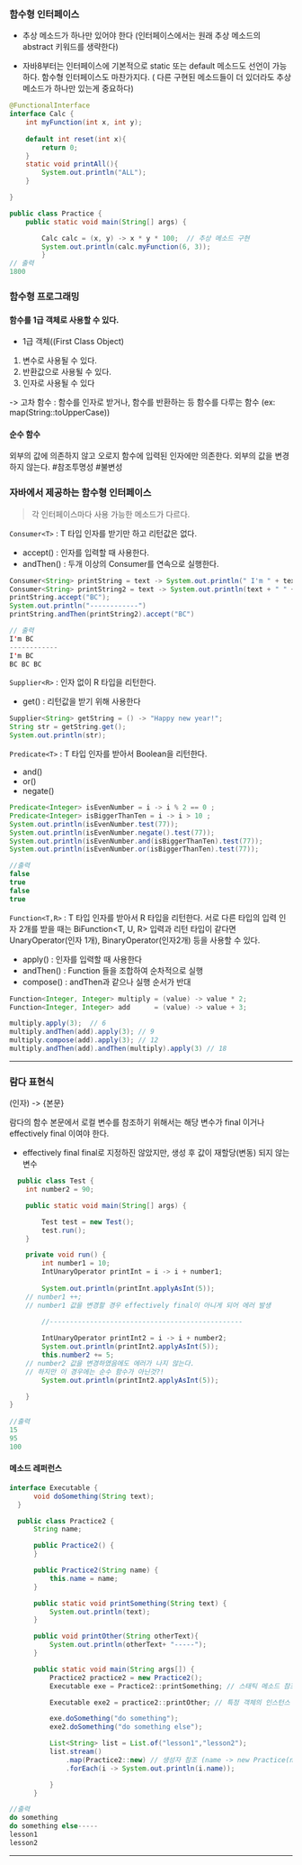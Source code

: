 

### 함수형 인터페이스
* 추상 메소드가 하나만 있어야 한다
<span style = "fontSize:80%">(인터페이스에서는 원래 추상 메소드의 abstract 키워드를 생략한다)</span>

* 자바8부터는 인터페이스에 기본적으로 static 또는 default 메소드도 선언이 가능하다. 함수형 인터페이스도 마찬가지다. 
( 다른 구현된 메소드들이 더 있더라도 추상 메소드가 하나만 있는게 중요하다)
```java
@FunctionalInterface
interface Calc {
    int myFunction(int x, int y);
    
    default int reset(int x){
        return 0;
    }
    static void printAll(){
        System.out.println("ALL");
    }

}

public class Practice {
    public static void main(String[] args) {

        Calc calc = (x, y) -> x * y * 100;  // 추상 메소드 구현
        System.out.println(calc.myFunction(6, 3));
        }
// 출력
1800
```


### 함수형 프로그래밍
#### 함수를 1급 객체로 사용할 수 있다.
* 1급 객체((First Class Object)
1. 변수로 사용될 수 있다.
2. 반환값으로 사용될 수 있다.
3. 인자로 사용될 수 있다

-> 고차 함수 : 함수를 인자로 받거나, 함수를 반환하는 등 함수를 다루는 함수 (ex: map(String::toUpperCase))

#### 순수 함수
외부의 값에 의존하지 않고 오로지 함수에 입력된 인자에만 의존한다.
외부의 값을 변경하지 않는다.
\#참조투명성 \#불변성 

### 자바에서 제공하는 함수형 인터페이스
> 각 인터페이스마다 사용 가능한 메소드가 다르다.

`Consumer<T>` : T 타입 인자를 받기만 하고 리턴값은 없다.
* accept() :  인자를 입력할 때 사용한다.
* andThen() :  두개 이상의 Consumer를 연속으로 실행한다.

```java
Consumer<String> printString = text -> System.out.println(" I'm " + text );
Consumer<String> printString2 = text -> System.out.println(text + " " + text + " " + text);
printString.accept("BC");
System.out.println("------------")
printString.andThen(printString2).accept("BC")

// 출력
I'm BC
------------
I'm BC
BC BC BC
```

`Supplier<R>` : 인자 없이 R 타입을 리턴한다. 
* get() : 리턴값을 받기 위해 사용한다
```java
Supplier<String> getString = () -> "Happy new year!";
String str = getString.get();
System.out.println(str);
```

`Predicate<T>` : T 타입 인자를 받아서 Boolean을 리턴한다.
* and()
* or()
* negate()

```java
Predicate<Integer> isEvenNumber = i -> i % 2 == 0 ;
Predicate<Integer> isBiggerThanTen = i -> i > 10 ;
System.out.println(isEvenNumber.test(77));
System.out.println(isEvenNumber.negate().test(77)); 
System.out.println(isEvenNumber.and(isBiggerThanTen).test(77)); 
System.out.println(isEvenNumber.or(isBiggerThanTen).test(77)); 

//출력
false
true
false
true
```

`Function<T,R>` : T 타입 인자를 받아서 R 타입을 리턴한다.
서로 다른 타입의 입력 인자 2개를 받을 때는 BiFunction<T, U, R>
입력과 리턴 타입이 같다면 UnaryOperator<T>(인자 1개), BinaryOperator<T>(인자2개) 등을 사용할 수 있다.
* apply() : 인자를 입력할 때 사용한다
* andThen() : Function 들을 조합하여 순차적으로 실행
* compose() : andThen과 같으나 실행 순서가 반대

```java
Function<Integer, Integer> multiply = (value) -> value * 2;
Function<Integer, Integer> add      = (value) -> value + 3;

multiply.apply(3);	// 6
multiply.andThen(add).apply(3); // 9
multiply.compose(add).apply(3); // 12
multiply.andThen(add).andThen(multiply).apply(3) // 18
```
---
  
### 람다 표현식
(인자) -> {본문}
  
람다의 함수 본문에서 로컬 변수를 참조하기 위해서는
해당 변수가 final 이거나 effectively final 이여야 한다.
* effectively final
final로 지정하진 않았지만, 생성 후 값이 재할당(변동) 되지 않는 변수
  
```java
  public class Test {
    int number2 = 90;

    public static void main(String[] args) {

        Test test = new Test();
        test.run();
    }

    private void run() {
        int number1 = 10;
        IntUnaryOperator printInt = i -> i + number1;
        
        System.out.println(printInt.applyAsInt(5));
	// number1 ++;  
  	// number1 값을 변경할 경우 effectively final이 아니게 되어 에러 발생
  
        //------------------------------------------------

        IntUnaryOperator printInt2 = i -> i + number2;
        System.out.println(printInt2.applyAsInt(5));
        this.number2 += 5; 
  	// number2 값을 변경하였음에도 에러가 나지 않는다.
  	// 하지만 이 경우에는 순수 함수가 아닌것?!
        System.out.println(printInt2.applyAsInt(5));

    }
}
  
//출력
15
95
100
```

#### 메소드 레퍼런스
  
  ```java
interface Executable {
        void doSomething(String text);
    }

    public class Practice2 {
        String name;
  
        public Practice2() {
        }
  
        public Practice2(String name) {
            this.name = name;
        }
  
        public static void printSomething(String text) {
            System.out.println(text);
        }
  
        public void printOther(String otherText){
            System.out.println(otherText+ "-----");
        }

        public static void main(String args[]) {
            Practice2 practice2 = new Practice2();
            Executable exe = Practice2::printSomething; // 스태틱 메소드 참조

            Executable exe2 = practice2::printOther; // 특정 객체의 인스턴스 메소드 참조

            exe.doSomething("do something");
            exe2.doSomething("do something else");

            List<String> list = List.of("lesson1","lesson2");
            list.stream()
                .map(Practice2::new) // 생성자 참조 (name -> new Practice(name))
                .forEach(i -> System.out.println(i.name));

            }
        }
  
//출력  
do something
do something else-----
lesson1
lesson2
  ```
 
---
  